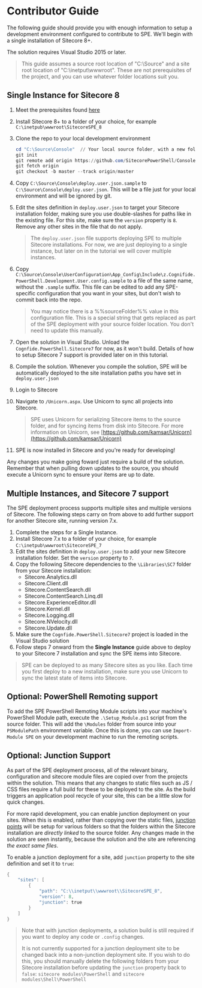 # Contributor Guide

The following guide should provide you with enough information to setup a development environment configured to contribute to SPE. We'll begin with a single installation of Sitecore 8+.

The solution requires Visual Studio 2015 or later.

> This guide assumes a source root location of "C:\Source" and a site root location of "C:\inetput\wwwroot". These are not prerequisites of the project, and you can use whatever folder locations suit you.

## Single Instance for Sitecore 8

1. Meet the prerequisites found [here](./)
2. Install Sitecore 8+ to a folder of your choice, for example `C:\inetpub\wwwroot\SitecoreSPE_8`
3. Clone the repo to your local development environment

   ```powershell
   cd "C:\Source\Console"  // Your local source folder, with a new folder for the solution
   git init
   git remote add origin https://github.com/SitecorePowerShell/Console.git
   git fetch origin
   git checkout -b master --track origin/master
   ```

4. Copy `C:\Source\Console\deploy.user.json.sample` to `C:\Source\Console\deploy.user.json`. This will be a file just for your local environment and will be ignored by git.
5. Edit the sites definition in `deploy.user.json` to target your Sitecore installation folder, making sure you use double-slashes for paths like in the existing file. For this site, make sure the `version` property is `8`. Remove any other sites in the file that do not apply.

   > The `deploy.user.json` file supports deploying SPE to multiple Sitecore installations. For now, we are just deploying to a single instance, but later on in the tutorial we will cover multiple instances.

6. Copy `C:\Source\Console\UserConfiguration\App_Config\Include\z.Cognifide.PowerShell.Development.User.config.sample` to a file of the same name, without the `.sample` suffix. This file can be edited to add any SPE-specific configuration that you want in your sites, but don't wish to commit back into the repo.

   > You may notice there is a %%sourceFolder%% value in this configuration file. This is a special string that gets replaced as part of the SPE deployment with your source folder location. You don't need to update this manually.

7. Open the solution in Visual Studio. Unload the `Cognfide.PowerShell.Sitecore7` for now, as it won't build. Details of how to setup Sitecore 7 support is provided later on in this tutorial.
8. Compile the solution. Whenever you compile the solution, SPE will be automatically deployed to the site installation paths you have set in `deploy.user.json`
9. Login to Sitecore
10. Navigate to `/Unicorn.aspx`. Use Unicorn to sync all projects into Sitecore.

    > SPE uses Unicorn for serializing Sitecore items to the source folder, and for syncing items from disk into Sitecore. For more information on Unicorn, see [https://github.com/kamsar/Unicorn](https://github.com/kamsar/Unicorn)

11. SPE is now installed in Sitecore and you're ready for developing!

Any changes you make going foward just require a build of the solution. Remember that when pulling down updates to the source, you should execute a Unicorn sync to ensure your items are up to date.

## Multiple Instances, and Sitecore 7 support

The SPE deployment process supports multiple sites and multiple versions of Sitecore. The following steps carry on from above to add further support for another Sitecore site, running version 7.x.

1. Complete the steps for a Single Instance.
2. Install Sitecore 7.x to a folder of your choice, for example `C:\inetpub\wwwroot\SitecoreSPE_7`
3. Edit the sites definition in `deploy.user.json` to add your new Sitecore installation folder. Set the `version` property to `7`.
4. Copy the following Sitecore dependencies to the `\Libraries\SC7` folder from your Sitecore installation:
   * Sitecore.Analytics.dll
   * Sitecore.Client.dll
   * Sitecore.ContentSearch.dll
   * Sitecore.ContentSearch.Linq.dll
   * Sitecore.ExperienceEditor.dll
   * Sitecore.Kernel.dll
   * Sitecore.Logging.dll
   * Sitecore.NVelocity.dll
   * Sitecore.Update.dll
5. Make sure the `Cognfide.PowerShell.Sitecore7` project is loaded in the Visual Studio solution
6. Follow steps 7 onward from the **Single Instance** guide above to deploy to your Sitecore 7 installation and sync the SPE items into Sitecore.

> SPE can be deployed to as many Sitecore sites as you like. Each time you first deploy to a new installation, make sure you use Unicorn to sync the latest state of items into Sitecore.

## Optional: PowerShell Remoting support

To add the SPE PowerShell Remoting Module scripts into your machine's PowerShell Module path, execute the `.\Setup_Module.ps1` script from the source folder. This will add the `\Modules` folder from source into your `PSModulePath` environment variable. Once this is done, you can use `Import-Module SPE` on your development machine to run the remoting scripts.

## Optional: Junction Support

As part of the SPE deployment process, all of the relevant binary, configuration and sitecore module files are copied over from the projects within the solution. This means that any changes to static files such as JS / CSS files require a full build for these to be deployed to the site. As the build triggers an application pool recycle of your site, this can be a little slow for quick changes.

For more rapid development, you can enable junction deployment on your sites. When this is enabled, rather than copying over the static files, [junction points](https://en.wikipedia.org/wiki/NTFS_junction_point) will be setup for various folders so that the folders within the Sitecore installation are _directly linked_ to the source folder. Any changes made in the solution are seen instantly, because the solution and the site are referencing _the exact same files_.

To enable a junction deployment for a site, add `junction` property to the site definition and set it to `true`:

```powershell
{ 
    "sites": [
        {
            "path": "C:\\inetput\\wwwroot\\SitecoreSPE_8",
            "version": 8,
            "junction": true
        }
    ]
}
```

> Note that with junction deployments, a solution build is still required if you want to deploy any code or `.config` changes.
>
> It is not currently supported for a junction deployment site to be changed back into a non-junction deployment site. If you wish to do this, you should manually delete the following folders from your Sitecore installation before updating the `junction` property back to `false`: `sitecore modules\PowerShell` and `sitecore modules\Shell\PowerShell`

